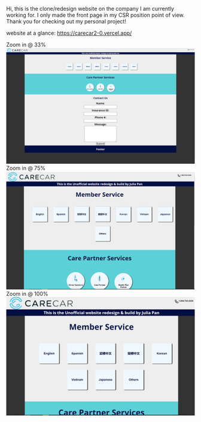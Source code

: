 Hi, this is the clone/redesign website on the company I am currently working for. I only made the front page in my CSR position point of view. Thank you for checking out my personal project!

website at a glance: https://carecar2-0.vercel.app/

Zoom in @ 33%
![github image](https://github.com/laushiju/carecar2.0/blob/main/public/screenshots/view1.PNG?raw=true)
Zoom in @ 75%
![github image](https://github.com/laushiju/carecar2.0/blob/main/public/screenshots/view2.PNG?raw=true)
Zoom in @ 100%
![github image](https://github.com/laushiju/carecar2.0/blob/main/public/screenshots/view3.PNG?raw=true)
